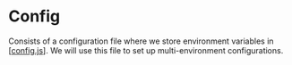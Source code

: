 # Config

Consists of a configuration file where we store environment variables in [[config.js](https://www.npmjs.com/package/config-js)]. We will use this file to set up multi-environment configurations.
